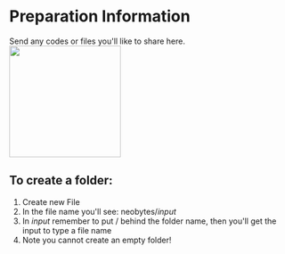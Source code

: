 # Preparation Information

Send any codes or files you'll like to share here.
<img src="https://github.com/qiaodotzip/neobytes/assets/139465626/2ccd1e59-62a6-44d7-96c9-47152721bc6e" width="200" />
<br>
## To create a folder:
1. Create new File
2. In the file name you'll see: neobytes/*input*
3. In *input* remember to put / behind the folder name, then you'll get the input to type a file name
4. Note you cannot create an empty folder!
